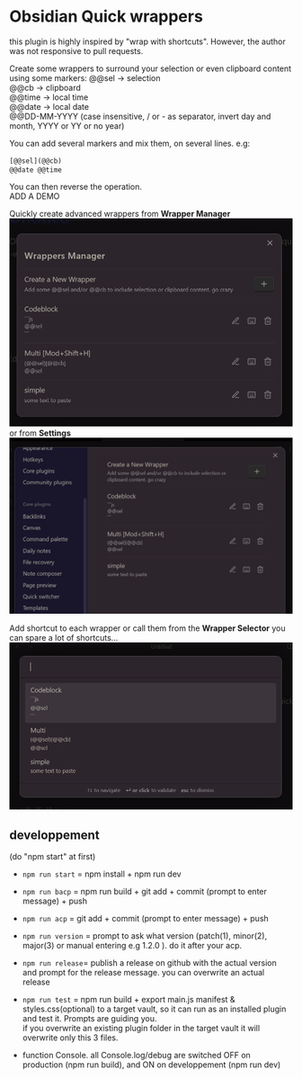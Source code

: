 # Obsidian Quick wrappers

this plugin is highly inspired by "wrap with shortcuts". However, the author was not responsive to pull requests.

Create some wrappers to surround your selection or even clipboard content using some markers: 
@@sel → selection  
@@cb → clipboard   
@@time → local time  
@@date → local date  
@@DD-MM-YYYY (case insensitive, / or - as separator, invert day and month, YYYY or YY or no year)

You can add several markers and mix them, on several lines. 
e.g:
```
[@@sel](@@cb)
@@date @@time
```  
You can then reverse the operation.  
ADD A DEMO

Quickly create advanced wrappers from **Wrapper Manager** 
![wm](./assets/Wrapper_Manager.png)
or from **Settings**
![wm](./assets/settings.png)

Add shortcut to each wrapper or call them from the **Wrapper Selector** you can spare a lot of shortcuts...
![wm](./assets/wrapper_selector.png)




## developpement
(do "npm start" at first)
-   `npm run start` = npm install + npm run dev
-   `npm run bacp` = npm run build + git add + commit (prompt to enter message) + push
-   `npm run acp` = git add + commit (prompt to enter message) + push
-   `npm run version` = prompt to ask what version (patch(1), minor(2), major(3) or manual entering e.g 1.2.0 ). do it after your acp.
-   `npm run release`= publish a release on github with the actual version and prompt for the release message. you can overwrite an actual release
-   `npm run test` = npm run build + export main.js manifest & styles.css(optional) to a target vault, so it can run as an installed plugin and test it.
    Prompts are guiding you.  
    if you overwrite an existing plugin folder in the target vault it will overwrite only this 3 files.

-   function Console. all Console.log/debug are switched OFF on production (npm run build), and ON on developpement (npm run dev)
